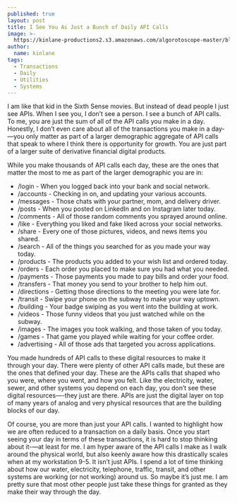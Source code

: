 ```yaml
---
published: true
layout: post
title: I See You As Just a Bunch of Daily API Calls
image: >-
  https://kinlane-productions2.s3.amazonaws.com/algorotoscope-master/blue-circuit-face-mosaic.jpg
author:
  name: kinlane
tags:
  - Transactions
  - Daily
  - Utilities
  - Systems
---
```

I am like that kid in the Sixth Sense movies. But instead of dead people I just see APIs. When I see you, I don’t see a person. I see a bunch of API calls. To me, you are just the sum of all of the API calls you make in a day. Honestly, I don’t even care about all of the transactions you make in a day-—you only matter as part of a larger demographic aggregate of API calls that speak to where I think there is opportunity for growth. You are just part of a larger suite of derivative financial digital products.

While you make thousands of API calls each day, these are the ones that matter the most to me as part of the larger demographic you are in:

- /login - When you logged back into your bank and social network.
- /accounts - Checking in on, and updating your various accounts.
- /messages - Those chats with your partner, mom, and delivery driver.
- /posts - When you posted on LinkedIn and on Instagram later today.
- /comments - All of those random comments you sprayed around online.
- /like - Everything you liked and fake liked across your social networks.
- /share - Every one of those pictures, videos, and news items you shared.
- /search - All of the things you searched for as you made your way today.
- /products - The products you added to your wish list and ordered today.
- /orders - Each order you placed to make sure you had what you needed.
- /payments - Those payments you made to pay bills and order your food.
- /transfers - That money you send to your brother to help him out.
- /directions - Getting those directions to the meeting you were late for.
- /transit - Swipe your phone on the subway to make your way uptown.
- /building - Your badge swiping as you went into the building at work.
- /videos - Those funny videos that you just watched while on the subway.
- /images - The images you took walking, and those taken of you today.
- /games - That game you played while waiting for your coffee order.
- /advertising - All of those ads that targeted you across applications.

You made hundreds of API calls to these digital resources to make it through your day. There were plenty of other API calls made, but these are the ones that defined your day. These are the APIs calls that shaped who you were, where you went, and how you felt. Like the electricity, water, sewer, and other systems you depend on each day, you don’t see these digital resources—-they just are there. APIs are just the digital layer on top of many years of analog and very physical resources that are the building blocks of our day.

Of course, you are more than just your API calls. I wanted to highlight how we are often reduced to a transaction on a daily basis. Once you start seeing your day in terms of these transactions, it is hard to stop thinking about it-—at least for me. I am hyper aware of the API calls I make as I walk around the physical world, but also keenly aware how this drastically scales when at my workstation 9-5. It isn’t just APIs. I spend a lot of time thinking about how our water, electricity, telephone, traffic, transit, and other systems are working (or not working) around us. So maybe it’s just me. I am pretty sure that most other people just take these things for granted as they make their way through the day. 